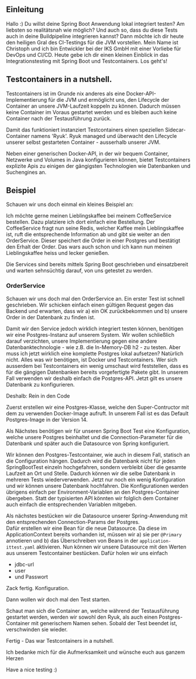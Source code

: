 ## Einleitung
Hallo :) 
Du willst deine Spring Boot Anwendung lokal integriert testen?
Am liebsten so realitätsnah wie möglich?
Und auch so, dass du diese Tests auch in deine Buildpipeline integrieren kannst?
Dann möchte ich dir heute den heiligen Gral des CI-Testings für die JVM vorstellen. 
Mein Name ist Christoph und ich bin Entwickler bei der IKS GmbH mit einer Vorliebe für DevOps und CI/CD. 
Heute gebe ich dir einen kleinen Einblick in das Integrationstesting mit Spring Boot und Testcontainers.
Los geht's!


## Testcontainers in a nutshell.
Testcontainers ist im Grunde nix anderes als eine Docker-API-Implementierung für die JVM und ermöglicht uns, den Lifecycle der Container an unsere JVM-Laufzeit koppeln zu können. Dadurch müssen keine Container im Voraus gestartet werden und es bleiben auch keine Container nach der Testausführung zurück. 

Damit das funktioniert instanziert Testcontainers einen speziellen Sidecar-Container namens 'Ryuk'. 
Ryuk managed und überwacht den Lifecycle unserer selbst gestarteten Container - ausserhalb unserer JVM. 

Neben einer generischen Docker-API, in der wir bequem Container, Netzwerke und Volumes in Java konfigurieren können, bietet Testcontainers explizite Apis zu einigen der gängigsten Technologien wie Datenbanken und Suchengines an.

## Beispiel
Schauen wir uns doch einmal ein kleines Beispiel an:

Ich möchte gerne meinen Lieblingskaffee bei meinem CoffeeService bestellen. Dazu platziere ich dort einfach eine Bestellung.
Der CoffeeService fragt nun seine Redis, welcher Kaffee mein Lieblingskaffee ist, ruft die entsprechende Information ab und gibt sie weiter an den OrderService. Dieser speichert die Order in einer Postgres und bestätigt den Erhalt der Order. Das wars auch schon und ich kann nun meinen Lieblingskaffee heiss und lecker genießen.

Die Services sind bereits mittels Spring Boot geschrieben und einsatzbereit und warten sehnsüchtig darauf, von uns getestet zu werden.


### OrderService
Schauen wir uns doch mal den OrderService an. Ein erster Test ist schnell geschrieben. 
Wir schicken einfach einen gültigen Request gegen das Backend und erwarten, dass wir a) ein OK zurückbekommen und b) unsere Order in der Datenbank zu finden ist. 

Damit wir den Service jedoch wirklich integriert testen können, benötigen wir eine Postgres-Instanz auf unserem System. Wir wollen schließlich darauf verzichten, unsere Implementierung gegen eine andere Datenbanktechnologie - wie z.B. die In-Memory-DB h2 - zu testen. Aber muss ich jetzt wirklich eine komplette Postgres lokal aufsetzen? Natürlich nicht. Alles was wir benötigen, ist Docker und Testcontainers. Wer sich ausserdem bei Testcontainers ein wenig umschaut wird feststellen, dass es für die gängigen Datenbanken bereits vorgefertigte Pakete gibt. In unserem Fall verwenden wir deshalb einfach die Postgres-API. Jetzt gilt es unsere Datenbank zu konfigurieren.

Deshalb: Rein in den Code

Zuerst erstellen wir eine Postgres-Klasse, welche den Super-Contructor mit dem zu verwenden Docker-Image aufruft. 
In unserem Fall ist es das Default Postgres-Image in der Version 14. 

Als Nächstes benötigen wir für unseren Spring Boot Test eine Konfiguration, welche unsere Postgres beinhaltet und die Connection-Parameter für die Datenbank und später auch die Datasource von Spring konfiguriert. 

Wir können den Postgres-Testcontainer, wie auch in diesem Fall, statisch an die Configuration hängen. Dadurch wird die Datenbank nicht für jeden SpringBootTest einzeln hochgefahren, sondern verbleibt über die gesamte Laufzeit an Ort und Stelle. Dadurch können wir die selbe Datenbank in mehreren Tests wiederverwenden.
Jetzt nur noch ein wenig Konfiguration und wir können unsere Datenbank hochfahren. Die Konfigurationen werden übrigens einfach per Environment-Variablen an den Postgres-Container übergeben. 
Statt der typisierten API könnten wir folglich dem Container auch einfach die entsprechenden Variablen mitgeben.

Als nächstes bestücken wir die Datasource unserer Spring-Anwendung mit den entsprechenden Connection-Params der Postgres.  
Dafür erstellen wir eine Bean für die neue Datasource. Da diese im ApplicationContext bereits vorhanden ist, müssen wir a) sie per `@Primary` annotieren und b) das Überschreiben von Beans in der `application-ittest.yaml` aktivieren.
Nun können wir unsere Datasource mit den Werten aus unserem Testcontainer bestücken. Dafür holen wir uns einfach 
- jdbc-url
- user
- und Passwort

Zack fertig. Konfiguration.

Dann wollen wir doch mal den Test starten.

Schaut man sich die Container an, welche während der Testausführung gestartet werden, werden wir sowohl den Ryuk, als auch einen Postgres-Container mit generischem Namen sehen. Sobald der Test beendet ist, verschwinden sie wieder. 

Fertig - Das war Testcontainers in a nutshell.

Ich bedanke mich für die Aufmerksamkeit und wünsche euch aus ganzem Herzen 

Have a nice testing :)






